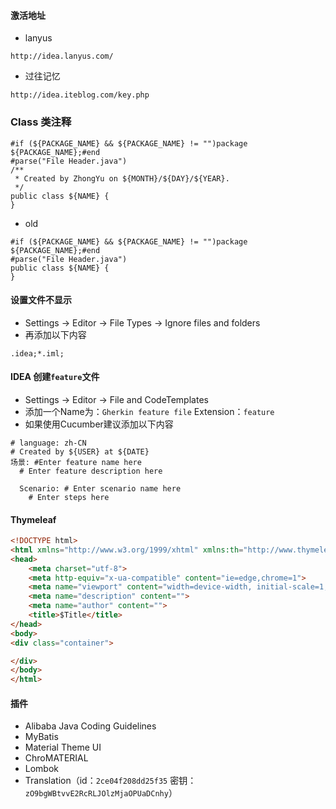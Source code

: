 #### 激活地址
* lanyus
```url
http://idea.lanyus.com/
```

* 过往记忆
```url
http://idea.iteblog.com/key.php
```

### Class 类注释
```
#if (${PACKAGE_NAME} && ${PACKAGE_NAME} != "")package ${PACKAGE_NAME};#end
#parse("File Header.java")
/**
 * Created by ZhongYu on ${MONTH}/${DAY}/${YEAR}.
 */
public class ${NAME} {
}
```
- old
```
#if (${PACKAGE_NAME} && ${PACKAGE_NAME} != "")package ${PACKAGE_NAME};#end
#parse("File Header.java")
public class ${NAME} {
}
```

#### 设置文件不显示
- Settings -> Editor -> File Types -> Ignore files and folders
- 再添加以下内容
```
.idea;*.iml;
```

#### IDEA 创建`feature`文件
- Settings -> Editor -> File and CodeTemplates
- 添加一个Name为：`Gherkin feature file` Extension：`feature`
- 如果使用Cucumber建议添加以下内容
```feature
# language: zh-CN
# Created by ${USER} at ${DATE}
场景: #Enter feature name here
  # Enter feature description here

  Scenario: # Enter scenario name here
    # Enter steps here
```

#### Thymeleaf
```html
<!DOCTYPE html>
<html xmlns="http://www.w3.org/1999/xhtml" xmlns:th="http://www.thymeleaf.org">
<head>
    <meta charset="utf-8">
    <meta http-equiv="x-ua-compatible" content="ie=edge,chrome=1">
    <meta name="viewport" content="width=device-width, initial-scale=1, shrink-to-fit=no">
    <meta name="description" content="">
    <meta name="author" content="">
    <title>$Title</title>
</head>
<body>
<div class="container">

</div>
</body>
</html>
```

#### 插件
- Alibaba Java Coding Guidelines
- MyBatis
- Material Theme UI
- ChroMATERIAL
- Lombok
- Translation（id：`2ce04f208dd25f35` 密钥：`zO9bgWBtvvE2RcRLJOlzMjaOPUaDCnhy`）
